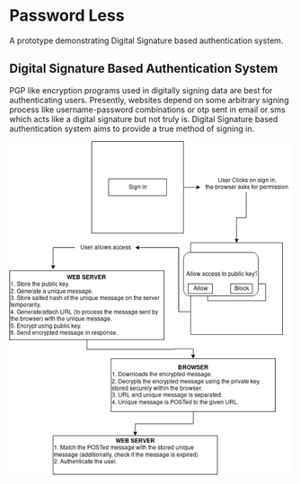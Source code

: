 # Password Less
A prototype demonstrating Digital Signature based authentication system.

## Digital Signature Based Authentication System
PGP like encryption programs used in digitally signing data are best for authenticating users. Presently, websites depend on some arbitrary signing process like username-password combinations or otp sent in email or sms which acts like a digital signature but not truly is. Digital Signature based authentication system aims to provide a true method of signing in. 

![Password Less Workflow](passwordless.png)


